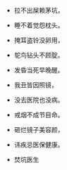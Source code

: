 - 拉不出屎赖茅坑，
- 睡不着觉怨枕头。

- 掩耳盗铃没卵用，

- 鸵鸟钻头不顾腚。
- 发昏当死早晚醒。

- 我丑皆因照镜，
- 没去医院也没病。
- 戒烟不成节目命。
- 砸烂镜子美容颜，
- 讳疾忌医保健康。
- 焚坑医生